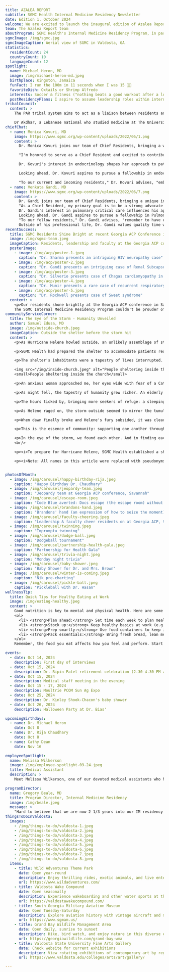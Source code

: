 ```yaml
---
title: AZALEA REPORT
subtitle: SGMC Health Internal Medicine Residency Newsletter
date: Edition 1, October 2024
welcome: We are excited to launch the inaugural edition of Azalea Report, a resident-led digital newsletter for the Internal Medicine Residency program at South Georgia Health in Valdosta, Georgia. We chose the name "Azalea Report" to honor Valdosta's nickname as the "Azalea City," reflecting our aim to flourish and showcase the best of our program, much like the vibrant azaleas that bloom across our city each spring. In this first edition, we're excited to spotlight outstanding residents, share program achievements, and hear from our newly appointed Chief Residents about their plans for the coming year. We'll also feature a section on community engagement, highlighting how our residents contribute to Valdosta and surrounding areas. Whether you're a current resident, faculty member, or prospective applicant, we invite you to learn more about our residency program through the Azalea Report and join us on this exciting journey of growth and excellence in medical education.<br/><br/> Sincerely,
team: The Azalea Report team
aboutProgram: SGMC Health's Internal Medicine Residency Program, in partnership with Mercer University School of Medicine, combines academic excellence with hands-on experience, leveraging SGMC Health's highly capable healthcare delivery system to meet the primary care and healthcare needs of rural and medically underserved areas of Georgia.
sgmcImage: /img/sgmc.jpg
sgmcImageCaption: Aerial view of SGMC in Valdosta, GA
statistics:
  residentCount: 24
  countryCount: 10
  languageCount: 12
spotlight:
  name: Michael Heron, MD
  image: /img/michael-heron-md.jpeg
  birthplace: Kingston, Jamaica
  funFact: I run the 100m in 11 seconds when I was 15 🏃🏾
  favoriteDish: Oxtails or Shrimp Alfredo
  interests: Soccer & fitness ("nothing beats a good workout after a long day of work")
  postResidencyPlans: I aspire to assume leadership roles within internal medicine and contribute to advancements in clinical guidelines and patient care.
tribalCouncil:
  content: >
    The PAR tribal system aims to act as a liaison between residents and GME focusing on resident wellness, building camaraderie and improving the resident experience. The PAR resident body recently voted for Dr Ghida Akdhar as the new Vice President, with Dr Danhely Cruz continuing on as our president. We thank Dr Sheri Walls for all her hardwork and dedication in advocating for the resident body and improving the resident experience. 

    Dr Akdhar, a Lebanese national who studied medicine at The Universite Saint Joseph in Lebanon, is excited for her new role and is committed to the continued improvement of resident well-being. "I was always drawn to extracurricular activities where I can voice my opinion, advocate for change and develop my leadership skills. I don't believe that we have to be in any titled position to have a leading role in change, but I did want to be held accountable for my work, and that's why I decided to run for a leadership position in the Tribal Council. I really believe we can shape residency into what it's supposed to be, an enjoyable training experience that does not come at the cost of our well-being."
chiefChat:
  - name: Monica Kovuri, MD
    image: https://www.sgmc.org/wp-content/uploads/2022/06/1.png
    content: >
      Dr. Monica Kovuri joins our team of Chief Residents, bringing a wealth of diverse experience and a passion for endocrinology. A graduate of Sri Devaraj Urs Medical College, Dr. Kovuri has demonstrated exceptional clinical skills and leadership throughout her residency.

      "I'm honored to serve as a Chief Resident and excited to contribute to our program's growth," says Dr. Kovuri. "My goal is to foster an environment of continuous learning and support for our residents, particularly in research and specialized areas like endocrinology."

      Dr. Kovuri's interest in endocrinology shapes her approach to patient care and resident education. She plans to organize focused workshops and case discussions in this field, benefiting residents interested in metabolic disorders and hormone-related conditions.

      Looking ahead, Dr. Kovuri aspires to pursue a fellowship in endocrinology, where she hopes to further specialize and contribute to advancements in the field. Her dedication to this subspecialty will undoubtedly enrich our program's curriculum and inspire residents with similar interests.

      "To our current and incoming residents," Dr. Kovuri advises, "embrace every learning opportunity, stay curious, and don't hesitate to explore your specific areas of interest within internal medicine. The depth and breadth of our field offer endless possibilities for growth and specialization."
  - name: Venkata Gandi, MD
    image: https://www.sgmc.org/wp-content/uploads/2022/06/7.png
    content: >
      Dr. Gandi joins our team of Chief Residents, bringing a unique international perspective and a keen interest in pulmonary critical care. A graduate of St. Matthew's University School of Medicine in Grand Cayman, Dr. Gandi has consistently demonstrated exceptional clinical acumen and leadership throughout his residency.
      "As a Chief Resident, my primary goal is to be a strong advocate for our residents at both the GME and attending physician levels," says Dr. Gandi. "I understand the challenges of residency and believe that robust support from leadership can significantly enhance the learning experience."
      Dr. Gandi's interest in pulmonary critical care influences his approach to patient management and resident education. He plans to organize specialized workshops and case discussions in this field, benefiting residents interested in pulmonary disorders and critical care medicine.
      Looking ahead, Dr. Gandi aspires to pursue a fellowship in Pulmonary Critical Care, where he hopes to further specialize and contribute to advancements in the field. His dedication to this subspecialty will undoubtedly enrich our program's curriculum and inspire residents with similar interests.
      "To our fellow residents," Dr. Gandi advises, "remember to have each other's backs. Our diverse backgrounds are our strength – let's learn from one another and grow together. When things get challenging, there's nothing more valuable than the support of your colleagues."
      Outside of his professional life, Dr. Gandi values quality time with his wife and enjoys traveling, maintaining a balance that enhances both his personal growth and medical career.
recentSuccess:
  title: SGMC Residents Shine Bright at recent Georgia ACP Conference in Savannah, GA
  image: /img/sgmc-team.jpeg
  imageCaption: Residents, leadership and faculty at the Georgia ACP conference
  posterImage:
    - image: /img/acp/poster-1.jpeg
      caption: "Dr. Sharma presents an intriguing HIV neuropathy case"
    - image: /img/acp/poster-2.jpeg
      caption: "Dr. Gandi presents an intriguing case of Renal Subcapsular Hematoma following transradial catheterization"
    - image: /img/acp/poster-3.jpeg
      caption: "Dr. Silverio presents case of Chagas cardiomyopathy in US resident from Central America"
    - image: /img/acp/poster-4.jpeg
      caption: "Dr. Munir presents a rare case of recurrent respiratory papillomatosis"
    - image: /img/acp/poster-5.jpeg
      caption: "Dr. Rockwell presents case of Sweet syndrome"
  content: >
    <p>Our residents shone brightly at the Georgia ACP conference in Savannah! Poster presenters wowed audiences with their research and clinical insights, while our Jeopardy team - <strong>Drs. McSweeney, Silverio-Lopez, and Mohan</strong> - clinched an impressive 5th place out of 15, surpassing several highly-ranked programs.
    The SGMC Internal Medicine Residency Program couldn't be prouder of all participants. Their outstanding performance has not only brought recognition to our program but also set a new benchmark for future residents. As we celebrate this year's achievements, we're already excited for an even stronger showing next year. Strong work 💪🏼 everyone!</p><br/>
communityServiceCorner:
  title: The Eye of the Storm - Humanity Unveiled
  author: Samuel Edusa, MD
  image: /img/outside-church.jpeg
  imageCaption: Outside the shelter before the storm hit
  content: >
    <p>As Hurricane Helene howled outside, an unlikely assemblage of strangers sought sanctuary within the walls of a local church. I found myself there, a resident physician volunteering alongside Red Cross staff, about to witness an extraordinary display of human resilience and connection.</p>

    <p>SGMC Health had prepared the shelter to accommodate patients requiring oxygen support. Among them were Ron, a young man with autism, and his mother. Her constant justification for their presence struck a chord. It was a poignant reminder of the difficult choices we face during crises, when the lines between necessity and precaution blur.</p>

    <p>The shelter's inhabitants were a tapestry of lives interrupted. A thirty-something-year-old African American mother spoke with quiet pride about her dozen well-behaved children. Nearby, a former hospital employee naturally assumed a leadership role, her calm demeanor serving as a balm for frayed nerves in this impromptu community.</p>

    <img src="/img/inside-church.jpeg" alt="People sheltering inside the church" />
    <small>People sheltering inside the church</small>

    <p>An anxious woman approached me, her eyes wide with fear of a Category 4 hurricane. I drew upon my medical training to assuage her concerns, even as uncertainty about Helene's true intensity gnawed at me. Not far away, a tattooed woman in her thirties cradled her oxygen-dependent infant. She shared her story as a recovering addict, her determination to stay clean for her child both heartbreaking and inspiring. In that moment, the fragility and strength of the human spirit were laid bare.</p>

    <p>As night fell, the tapestry of humanity grew richer. An elderly woman kept vigil over her two grown autistic sons, who slept peacefully on the floor, their trust in her protection absolute. A Hispanic family fashioned a makeshift living room, finding joy in board games amidst the chaos. Their laughter, a defiant counterpoint to the storm's fury, echoed through the shelter.</p>

    <p>The hours ticked by, bringing more seekers of refuge: a sleeping Hispanic man watched over by his vigilant wife; an elderly woman eager to share her entire medical history; a mentally challenged man who, in a bid for normalcy, set up his TV in the bathroom; and a homeless man who humbly requested a hot meal.</p>

    <p>As Helene raged on, the storm outside seemed to mirror the tumult within each of us. Our deepest fears and our greatest capacity for connection were brought to the surface. Huddled together on that long night, we realized a profound truth: we were in this collectively. Our shared experience became a wellspring of strength.</p>

    <p>When dawn finally broke and Helene's fury subsided, it was clear we had weathered more than just a hurricane. We had experienced a powerful reminder of our common humanity. Though we would soon part ways, each of us would carry this night with us, a testament to the unexpected strength found in shared vulnerability.</p>

    <p>This is the essence of community: supporting one another through life's storms and emerging stronger, more connected. As I reflect on that night, I am humbled by the resilience I witnessed and grateful for the opportunity to serve. It reinforced a universal truth: when stripped of our usual comforts and pretenses, we are all simply human, seeking safety, comfort, and understanding.</p>

    <p>In the eye of the storm, we found each other. And in finding each other, we found ourselves.</p>
    <br/>

    <p><i>To prepare for Hurricane Helene, SGMC Health established a shelter at a local church in Valdosta, Georgia, specifically for people who require oxygen as well as other vulnerable populations. Two resident physicians, Drs. Edusa and Joseph, volunteered to assist with the shelter's operations.</i></p>

    <p><i>Note: All names in this article were replaced with pseudonyms to protect individuals' privacy.</i></p>


photosOfMonth:
  - image: /img/carousel/happy-birthday-rija.jpeg
    caption: "Happy Birthday Dr. Chaudhary"
  - image: /img/carousel/jeopardy-team.jpeg
    caption: "Jeopardy team at Georgia ACP conference, Savannah"
  - image: /img/carousel/escape-room.jpeg
    caption: "Code Blue averted: Docs escape (the escape room) without a consult! (Georgia ACP 2024, Savannah)"
  - image: /img/carousel/brandons-hand.jpeg
    caption: "Brandons' hand (an expression of how to seize the moment) (Georgia ACP 2024, Savannah) "
  - image: /img/carousel/faculty-cheering.jpeg
    caption: "Leadership & faculty cheer residents on at Georgia ACP, Savannah"
  - image: /img/carousel/twinning.jpeg
    caption: "Impromptu twinning"
  - image: /img/carousel/dodge-ball.jpeg
    caption: "Dodgeball tournament"
  - image: /img/carousel/partnership-health-gala.jpeg
    caption: "Partnership for Health Gala"
  - image: /img/carousel/trivia-night.jpeg
    caption: "Monday night trivia"
  - image: /img/carousel/baby-shower.jpeg
    caption: "Baby Shower for Dr. and Mrs. Brown"
  - image: /img/carousel/winter-is-coming.jpeg
    caption: "Nik pre-charting"
  - image: /img/carousel/pickle-ball.jpeg
    caption: "Pickleball with Dr. Hasan"
wellnessTip:
  title: Quick Tips for Healthy Eating at Work
  image: /img/eating-healthy.jpeg
  content: >
    Good nutrition is key to mental and physical health. Here are some tips to eat healthier at work:
    <ol>
      <li> <strong>Plan ahead:</strong> Set time each week to plan meals and shop for groceries.</li>
      <li> <strong>Stock up:</strong> Keep healthy basics at work (e.g., whole grain crackers, fruit, yogurt)</li>
      <li> <strong>Prep smartly:</strong> Use food containers to keep ingredients separate until eating</li>
      <li> <strong>Pack essentials:</strong> Bring fresh bread, lean meats, salad extras, and healthy snacks</li>
    </ol>
    Remember, the food you eat affects how you feel and perform. Start small and build healthier habits over time!

events:
  - date: Oct 14, 2024
    description: First day of interviews
  - date: Oct 15, 2024
    description: Dr. Bipin Patel retirement celebration (2.30-4.30 PM at Main campus cafeteria)
  - date: Oct 15, 2024
    description: Medical staff meeting in the evening
  - date: Oct 15 - 17, 2024
    description: Moultrie PCOM Sun Ag Expo
  - date: Oct 25, 2024
    description: Dr. Kinley Shook-Chacon's baby shower   
  - date: Oct 26, 2024 
    description: Halloween Party at Dr. Bias'

upcomingBirthdays:
  - name: Dr. Michael Heron
    date: Oct 8
  - name: Dr. Rija Chaudhary
    date: Oct 8
  - name: Cathy Dean
    date: Nov 16

employeeSpotlight:
  name: Melissa Wilkerson
  image: /img/employee-spotlight-09-24.jpeg
  title: Medical Assistant
  description: >
    Meet Melissa Wilkerson, one of our devoted medical assistants who has been with our clinic since its opening in August 2022. Melissa is passionate about her work and equally dedicated to her family life. When not providing excellent care to our patients, she can often be found cheering on her daughter at softball games. Melissa also enjoys quality time with family and friends. Her long-standing commitment and experience make her an invaluable member of our team.

programDirector:
  name: Gregory Beale, MD
  title: Program Director, Internal Medicine Residency
  image: /img/beale.jpeg
  message: >
    "Hard to believe that we are now 2 1/3 years into our IM residency program. I am proud of each and every one of you. Keep up the hard work and independent education. ABIM will come quicker than you think."
thingsToDoInValdosta:
  images:
    - /img/things-to-do/valdosta-1.jpeg
    - /img/things-to-do/valdosta-2.jpeg
    - /img/things-to-do/valdosta-3.jpeg
    - /img/things-to-do/valdosta-4.jpeg
    - /img/things-to-do/valdosta-5.jpeg
    - /img/things-to-do/valdosta-6.jpeg
    - /img/things-to-do/valdosta-7.jpeg
    - /img/things-to-do/valdosta-8.jpeg
  items:
    - title: Wild Adventures Theme Park
      date: Open year-round
      description: Enjoy thrilling rides, exotic animals, and live entertainment at this popular theme park.
      url: https://www.wildadventures.com/
    - title: Valdosta Wake Compound
      date: Open seasonally
      description: Experience wakeboarding and other water sports at this state-of-the-art facility.
      url: https://valdostawakecompound.com/
    - title: South Georgia Military Aviation Museum
      date: Open Tuesday-Saturday
      description: Explore aviation history with vintage aircraft and memorabilia.
      url: https://www.sgmam.us/
    - title: Grand Bay Wildlife Management Area
      date: Open daily, sunrise to sunset
      description: Hike, bird watch, and enjoy nature in this diverse ecosystem.
      url: https://georgiawildlife.com/grand-bay-wma
    - title: Valdosta State University Fine Arts Gallery
      date: Check website for current exhibitions
      description: View rotating exhibitions of contemporary art by regional and national artists.
      url: https://www.valdosta.edu/colleges/arts/art/gallery/

---
```

